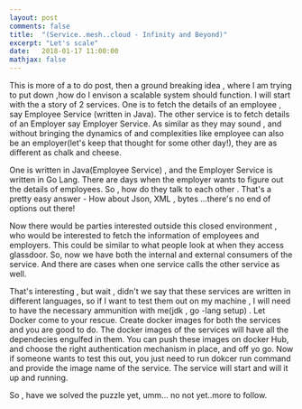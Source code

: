 ```yaml
---
layout: post
comments: false
title:  "(Service..mesh..cloud - Infinity and Beyond)"
excerpt: "Let's scale"
date:   2018-01-17 11:00:00
mathjax: false
---
```


This is more of a to do post, then a ground breaking idea , where I am trying to put down ,how do I envison a scalable system should function.
I will start with the a story of 2 services. One is to fetch the details of an employee , say Employee Service (written in Java).
The other service is to fetch details of an Employer say Employer Service. As similar as they may sound , and without bringing the dynamics of 
and complexities like employee can also be an employer(let's keep that thought for some other day!), they are as different as chalk and cheese.

One is written in Java(Employee Service) , and the Employer Service is written in Go Lang. There are days when the employer wants to figure out the details of employees.
So , how do they talk to each other . That's a pretty easy answer - How about Json, XML , bytes ...there's no end of options out there!

Now there would be parties interested outside this closed environment , who would be interested to fetch the information of employees and employers. This could be similar to what people look at when they access glassdoor.
So, now we have both the internal and external consumers of the service. And there are cases when one service calls the other service as well.

That's interesting , but wait , didn't we say that these services are written in different languages, so if I want to test them out on my machine , I will need to have the necessary ammunition with me(jdk , go -lang setup) .
Let Docker come to your rescue. Create docker images for both the services and you are good to do. The docker images of the services  will have all the dependecies engulfed in them.
You can push these images on docker Hub, and choose the right authentication mechanism in place, and off yo go.
Now if someone wants to test this out, you just need to run dokcer run command and provide the image name of the service. The service will start and will it up and running.

So , have we solved the puzzle yet, umm... no not yet..more to follow.
